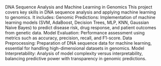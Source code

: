 DNA Sequence Analysis and Machine Learning in Genomics
This project covers key skills in DNA sequence analysis and applying machine learning to genomics. It includes:
Genomic Predictions: Implementation of machine learning models (SVM, AdaBoost, Decision Trees, MLP, KNN, Gaussian Naive Bayes) to predict disease risk, drug response, and patient outcomes from genetic data.
Model Evaluation: Performance assessment using metrics such as accuracy, precision, recall, and F1-score.
Data Preprocessing: Preparation of DNA sequence data for machine learning, essential for handling high-dimensional datasets in genomics.
Model Interpretability: Analysis of model complexity versus interpretability, balancing predictive power with transparency in genomic predictions.
